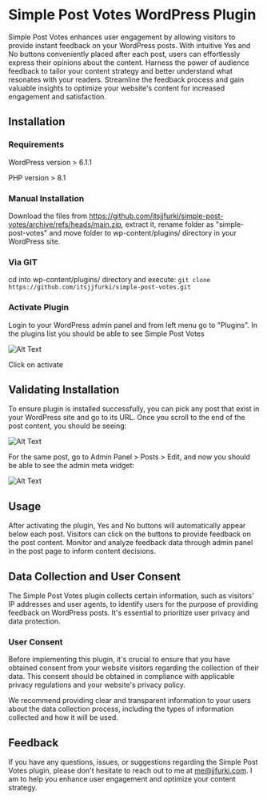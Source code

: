 # Simple Post Votes WordPress Plugin

Simple Post Votes enhances user engagement by allowing visitors to provide instant feedback on your WordPress posts. With intuitive Yes and No buttons conveniently placed after each post, users can effortlessly express their opinions about the content. Harness the power of audience feedback to tailor your content strategy and better understand what resonates with your readers. Streamline the feedback process and gain valuable insights to optimize your website's content for increased engagement and satisfaction.

## Installation

### Requirements

WordPress version > 6.1.1

PHP version > 8.1

### Manual Installation

Download the files from https://github.com/itsjjfurki/simple-post-votes/archive/refs/heads/main.zip, extract it, rename folder as  "simple-post-votes" and move folder to wp-content/plugins/ directory in your WordPress site.

### Via GIT

cd into wp-content/plugins/ directory and execute:
``` git clone https://github.com/itsjjfurki/simple-post-votes.git ```

### Activate Plugin

Login to your WordPress admin panel and from left menu go to "Plugins". In the plugins list you should be able to see Simple Post Votes

![Alt Text](https://furkanozturk.dev/simple-post-votes/activate.png)

Click on activate

## Validating Installation

To ensure plugin is installed successfully, you can pick any post that exist in your WordPress site and go to its URL. Once you scroll to the end of the post content, you should be seeing:

![Alt Text](https://furkanozturk.dev/simple-post-votes/vote-dialogue-init.png)

For the same post, go to Admin Panel > Posts > Edit, and now you should be able to see the admin meta widget:

![Alt Text](https://furkanozturk.dev/simple-post-votes/admin-meta-widget.png)

## Usage

After activating the plugin, Yes and No buttons will automatically appear below each post.
Visitors can click on the buttons to provide feedback on the post content.
Monitor and analyze feedback data through admin panel in the post page to inform content decisions.

## Data Collection and User Consent

The Simple Post Votes plugin collects certain information, such as visitors' IP addresses and user agents, to identify users for the purpose of providing feedback on WordPress posts. It's essential to prioritize user privacy and data protection.

### User Consent

Before implementing this plugin, it's crucial to ensure that you have obtained consent from your website visitors regarding the collection of their data. This consent should be obtained in compliance with applicable privacy regulations and your website's privacy policy.

We recommend providing clear and transparent information to your users about the data collection process, including the types of information collected and how it will be used.

## Feedback
If you have any questions, issues, or suggestions regarding the Simple Post Votes plugin, please don't hesitate to reach out to me at me@jjfurki.com. I am to help you enhance user engagement and optimize your content strategy.